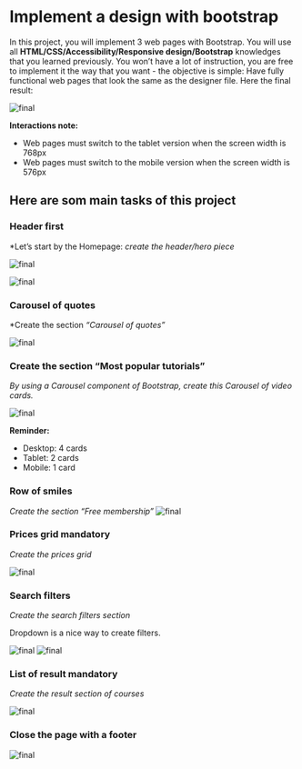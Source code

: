 # Implement a design with bootstrap

In this project, you will implement 3 web pages with Bootstrap. You will use all **HTML/CSS/Accessibility/Responsive design/Bootstrap** knowledges that you learned previously.
You won’t have a lot of instruction, you are free to implement it the way that you want - the objective is simple: Have fully functional web pages that look the same as the designer file.
Here the final result:

![final](images-2/final.jpg)

**Interactions note:**

- Web pages must switch to the tablet version when the screen width is 768px
- Web pages must switch to the mobile version when the screen width is 576px

## Here are som main tasks of this project

### Header first

*Let’s start by the Homepage:  *create the header/hero piece*

![final](images-2/final.jpg)

![final](images-2/mobil.gif)

### Carousel of quotes

*Create the section *“Carousel of quotes”*

![final](images-2/carousel.gif)

### Create the section “Most popular tutorials”

*By using a Carousel component of Bootstrap, create this Carousel of video cards.*

![final](images-2/video.png)

**Reminder:**

- Desktop: 4 cards
- Tablet: 2 cards
- Mobile: 1 card

### Row of smiles

*Create the section “Free membership”* ![final](images-2/smile_on.png)

### Prices grid  mandatory

*Create the prices grid*

![final](images-2/prices.png)

### Search filters

*Create the search filters section*

Dropdown is a nice way to create filters.

![final](images-2/search.gif) ![final](images-2/search-mobile.gif)

### List of result  mandatory

*Create the result section of courses*

![final](images-2/courses.gif)

### Close the page with a footer

![final](images-2/footer.png)
